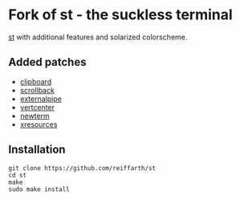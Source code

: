 # Fork of st - the suckless terminal

[st](https://st.suckless.org) with additional features and solarized colorscheme.

## Added patches

- [clipboard](http://st.suckless.org/patches/clipboard)
- [scrollback](http://st.suckless.org/patches/scrollback)
- [externalpipe](http://st.suckless.org/patches/externalpipe)
- [vertcenter](http://st.suckless.org/patches/vertcenter)
- [newterm](http://st.suckless.org/patches/newterm)
- [xresources](http://st.suckless.org/patches/xresources)

## Installation

```
git clone https://github.com/reiffarth/st
cd st
make
sudo make install
```
